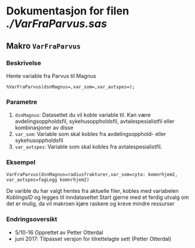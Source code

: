 
# Dokumentasjon for filen *./VarFraParvus.sas*


## Makro `VarFraParvus`

### Beskrivelse

Hente variable fra Parvus til Magnus 

```
%VarFraParvus(dsnMagnus=,var_som=,var_avtspes=);
```

### Parametre

1. `dsnMagnus`: Datasettet du vil koble variable til. Kan være avdelingsoppholdsfil, sykehusoppholdsfil, avtalespesialistfil eller kombinasjoner av disse
2. `var_som`: Variable som skal kobles fra avdelingsopphold- eller sykehusoppholdsfil 
3. `var_avtspes`: Variable som skal kobles fra avtalespesialistfil.

### Eksempel

```
VarFraParvus(dsnMagnus=radiusfrakturer,var_som=cyto: komnrhjem2, var_avtspes=fagLogg komnrhjem2)
```

De varible du har valgt hentes fra aktuelle filer, kobles med variabelen *KoblingsID* og legges til inndatasettet 
Start gjerne med et ferdig utvalg om det er mulig, da vil makroen kjøre raskere og kreve mindre ressurser

### Endringsoversikt

- 5/10-16 Opprettet av Petter Otterdal
- juni 2017: Tilpasset versjon for tilrettelagte sett (Petter Otterdal)

